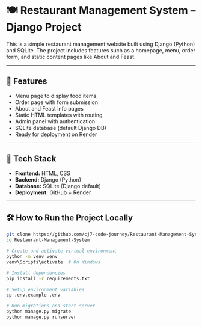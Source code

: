 # 🍽️ Restaurant Management System – Django Project

This is a simple restaurant management website built using Django (Python) and SQLite. The project includes features such as a homepage, menu, order form, and static content pages like About and Feast.

---

## 📌 Features

- Menu page to display food items
- Order page with form submission
- About and Feast info pages
- Static HTML templates with routing
- Admin panel with authentication
- SQLite database (default Django DB)
- Ready for deployment on Render

---

## 🔧 Tech Stack

- **Frontend:** HTML, CSS
- **Backend:** Django (Python)
- **Database:** SQLite (Django default)
- **Deployment:** GitHub + Render

---

## 🛠️ How to Run the Project Locally

```bash
git clone https://github.com/cj7-code-journey/Restaurant-Management-System.git
cd Restaurant-Management-System

# Create and activate virtual environment
python -m venv venv
venv\Scripts\activate  # On Windows

# Install dependencies
pip install -r requirements.txt

# Setup environment variables
cp .env.example .env

# Run migrations and start server
python manage.py migrate
python manage.py runserver
